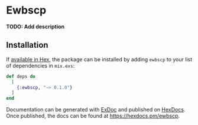 # Ewbscp

**TODO: Add description**

## Installation

If [available in Hex](https://hex.pm/docs/publish), the package can be installed
by adding `ewbscp` to your list of dependencies in `mix.exs`:

```elixir
def deps do
  [
    {:ewbscp, "~> 0.1.0"}
  ]
end
```

Documentation can be generated with [ExDoc](https://github.com/elixir-lang/ex_doc)
and published on [HexDocs](https://hexdocs.pm). Once published, the docs can
be found at <https://hexdocs.pm/ewbscp>.

